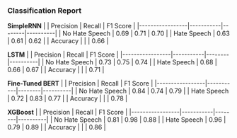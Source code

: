 
### Classification Report

**SimpleRNN**
|                 | Precision | Recall | F1 Score |
|-----------------|-----------|--------|----------|
| No Hate Speech  | 0.69      | 0.71   | 0.70     |
| Hate Speech     | 0.63      | 0.61   | 0.62     |
| Accuracy        |           |        | 0.66     |

**LSTM**
|                 | Precision | Recall | F1 Score |
|-----------------|-----------|--------|----------|
| No Hate Speech  | 0.73      | 0.75   | 0.74     |
| Hate Speech     | 0.68      | 0.66   | 0.67     |
| Accuracy        |           |        | 0.71     |

**Fine-Tuned BERT**
|                 | Precision | Recall | F1 Score |
|-----------------|-----------|--------|----------|
| No Hate Speech  | 0.84      | 0.74   | 0.79     |
| Hate Speech     | 0.72      | 0.83   | 0.77     |
| Accuracy        |           |        | 0.78     |


**XGBoost**
|                 | Precision | Recall | F1 Score |
|-----------------|-----------|--------|----------|
| No Hate Speech  | 0.81      | 0.98   | 0.88     |
| Hate Speech     | 0.96      | 0.79   | 0.89     |
| Accuracy        |           |        | 0.86     |
